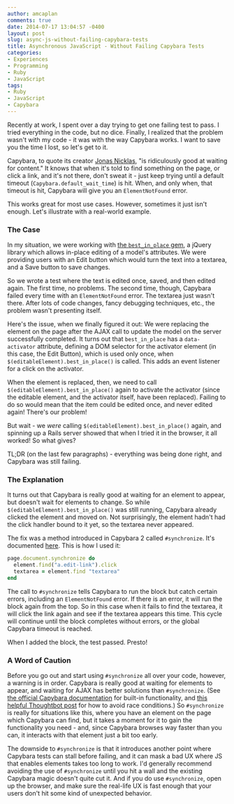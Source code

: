 ```yaml
---
author: amcaplan
comments: true
date: 2014-07-17 13:04:57 -0400
layout: post
slug: async-js-without-failing-capybara-tests
title: Asynchronous JavaScript - Without Failing Capybara Tests
categories:
- Experiences
- Programming
- Ruby
- JavaScript
tags:
- Ruby
- JavaScript
- Capybara
---
```


Recently at work, I spent over a day trying to get one failing test to pass.  I tried everything in the code, but no dice.  Finally, I realized that the problem wasn't with my code - it was with the way Capybara works.  I want to save you the time I lost, so let's get to it.

Capybara, to quote its creator [Jonas Nicklas](https://github.com/jnicklas), "is ridiculously good at waiting for content."  It knows that when it's told to find something on the page, or click a link, and it's not there, don't sweat it - just keep trying until a default timeout (`Capybara.default_wait_time`) is hit.  When, and only when, that timeout is hit, Capybara will give you an `ElementNotFound` error.

This works great for most use cases.  However, sometimes it just isn't enough.  Let's illustrate with a real-world example.

<!-- More -->

### The Case

In my situation, we were working with [the `best_in_place` gem](https://github.com/bernat/best_in_place), a jQuery library which allows in-place editing of a model's attributes.  We were providing users with an Edit button which would turn the text into a textarea, and a Save button to save changes.

So we wrote a test where the text is edited once, saved, and then edited again.  The first time, no problems.  The second time, though, Capybara failed every time with an `ElementNotFound` error.  The textarea just wasn't there.  After lots of code changes, fancy debugging techniques, etc., the problem wasn't presenting itself.

Here's the issue, when we finally figured it out: We were replacing the element on the page after the AJAX call to update the model on the server successfully completed.  It turns out that `best_in_place` has a `data-activator` attribute, defining a DOM selector for the activator element (in this case, the Edit Button), which is used only once, when `$(editableElement).best_in_place()` is called.  This adds an event listener for a click on the activator.

When the element is replaced, then, we need to call `$(editableElement).best_in_place()` again to activate the activator (since the editable element, and the activator itself, have been replaced).  Failing to do so would mean that the item could be edited once, and never edited again!  There's our problem!

But wait - we *were* calling `$(editableElement).best_in_place()` again, and spinning up a Rails server showed that when I tried it in the browser, it all worked!  So what gives?

TL;DR (on the last few paragraphs) - everything was being done right, and Capybara was still failing.

### The Explanation

It turns out that Capybara is really good at waiting for an element to appear, but doesn't wait for elements to change.  So while `$(editableElement).best_in_place()` was still running, Capybara already clicked the element and moved on.  Not surprisingly, the element hadn't had the click handler bound to it yet, so the textarea never appeared.

The fix was a method introduced in Capybara 2 called `#synchronize`.  It's documented [here](http://rubydoc.info/github/jnicklas/capybara/Capybara/Node/Base:synchronize).  This is how I used it:
``` ruby
page.document.synchronize do
  element.find("a.edit-link").click
  textarea = element.find "textarea"
end
```
The call to `#synchronize` tells Capybara to run the block but catch certain errors, including an `ElementNotFound` error.  If there is an error, it will run the block again from the top.  So in this case when it fails to find the textarea, it will click the link again and see if the textarea appears this time.  This cycle will continue until the block completes without errors, or the global Capybara timeout is reached.

When I added the block, the test passed.  Presto!

### A Word of Caution

Before you go out and start using `#synchronize` all over your code, however, a warning is in order.  Capybara is really good at waiting for elements to appear, and waiting for AJAX has better solutions than `#synchronize`.  (See [the official Capybara documentation] for built-in functionality, and [this helpful Thoughtbot post] for how to avoid race conditions.)  So `#synchronize` is really for situations like this, where you have an element on the page which Capybara can find, but it takes a moment for it to gain the functionality you need - and, since Capybara browses way faster than you can, it interacts with that element just a bit too early.

The downside to `#synchronize` is that it introduces another point where Capybara tests can stall before failing, and it can mask a bad UX where JS that enables elements takes too long to work.  I'd generally recommend avoiding the use of `#synchronize` until you hit a wall and the existing Capybara magic doesn't quite cut it.  And if you do use `#synchronize`, open up the browser, and make sure the real-life UX is fast enough that your users don't hit some kind of unexpected behavior.

[the official Capybara documentation]:https://github.com/jnicklas/capybara#asynchronous-javascript-ajax-and-friends
[this helpful Thoughtbot post]:http://robots.thoughtbot.com/automatically-wait-for-ajax-with-capybara